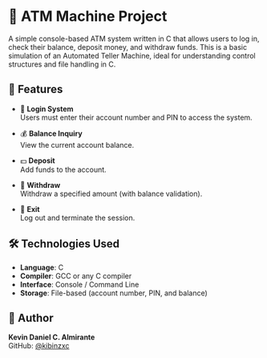 # 🏧 ATM Machine Project

A simple console-based ATM system written in C that allows users to log in, check their balance, deposit money, and withdraw funds. This is a basic simulation of an Automated Teller Machine, ideal for understanding control structures and file handling in C.


## 📌 Features

- 🔐 **Login System**  
  Users must enter their account number and PIN to access the system.

- 💰 **Balance Inquiry**  
  View the current account balance.

- 💵 **Deposit**  
  Add funds to the account.

- 🏧 **Withdraw**  
  Withdraw a specified amount (with balance validation).

- 🚪 **Exit**  
  Log out and terminate the session.


## 🛠️ Technologies Used

- **Language**: C  
- **Compiler**: GCC or any C compiler  
- **Interface**: Console / Command Line  
- **Storage**: File-based (account number, PIN, and balance)


## 🙌 Author

**Kevin Daniel C. Almirante**  
GitHub: [@kibinzxc](https://github.com/kibinzxc)


